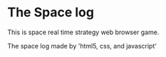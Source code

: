 The Space log
=============

This is space real time strategy web browser game.

The space log made by 'html5, css, and javascript'
